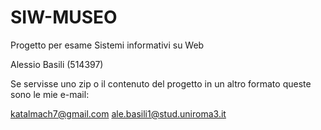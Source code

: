 # SIW-MUSEO

Progetto per esame Sistemi informativi su Web

Alessio Basili (514397)

Se servisse uno zip o il contenuto del progetto in un altro formato queste sono le mie e-mail:

katalmach7@gmail.com 
ale.basili1@stud.uniroma3.it
